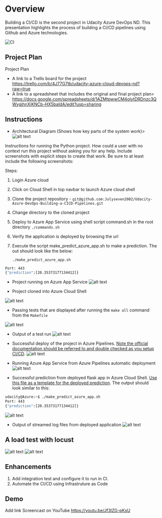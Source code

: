 # Overview
Building a CI/CD is the second project in Udacity Azure DevOps ND. This presentation highlights the process of building a CI/CD pipelines using Github and Azure technologies. 


![CI](https://github.com/Julyseven2002/Udacity-Azure-DevOps-Building-a-CICD-Pipelines/workflows/CI/badge.svg)

## Project Plan
Project Plan

* A link to a Trello board for the project
https://trello.com/b/4J77G7tb/udacity-azure-cloud-devops-nd?raw=true
* A link to a spreadsheet that includes the original and final project plan>
https://docs.google.com/spreadsheets/d/1AZMtpwwCM4olytDRDnzc3QWygjhnXiKNCb-HX5baIdA/edit?usp=sharing

## Instructions


* Architectural Diagram (Shows how key parts of the system work)>
![alt text](https://github.com/Julyseven2002/Udacity-Azure-DevOps-Building-a-CICD-Pipelines/blob/master/Building%20CICD%20in%20Azure%20Architectural%20Diagram(1).png?raw=true)


Instructions for running the Python project.  How could a user with no context run this project without asking you for any help.  Include screenshots with explicit steps to create that work. Be sure to at least include the following screenshots:

Steps:
1. Login Azure cloud
2. Click on Cloud Shell in top navbar to launch Azure cloud shell
3. Clone the project repository - `git@github.com:Julyseven2002/Udacity-Azure-DevOps-Building-a-CICD-Pipelines.git`
4. Change directory to the cloned project
5. Deploy to Azure App Service using shell script command.sh in the root directory
   `./commands.sh`
6. Verify the application is deployed by browsing the url 
7. Execute the script make_predict_azure_app.sh to make a prediction. The out should look like the below:

   `./make_predict_azure_app.sh`
   
```bash
Port: 443
{"prediction":[20.35373177134412]}
```


* Project running on Azure App Service
![alt text](https://github.com/Julyseven2002/Udacity-Azure-DevOps-Building-a-CICD-Pipelines/blob/master/Screen%20Shot%202020-09-07%20at%203.56.12%20PM.png?raw=true)

* Project cloned into Azure Cloud Shell

![alt text](https://github.com/Julyseven2002/Udacity-Azure-DevOps-Building-a-CICD-Pipelines/blob/master/Screen%20Shot%202020-09-04%20at%2010.11.05%20AM.png?raw=true)


* Passing tests that are displayed after running the `make all` command from the `Makefile`

![alt text](https://github.com/Julyseven2002/Udacity-Azure-DevOps-Building-a-CICD-Pipelines/blob/master/Screen%20Shot%202020-09-04%20at%2010.25.10%20AM.png?raw=true)



* Output of a test run
![alt text](https://github.com/Julyseven2002/Udacity-Azure-DevOps-Building-a-CICD-Pipelines/blob/master/Screen%20Shot%202020-09-04%20at%2010.42.00%20AM.png?raw=true)

* Successful deploy of the project in Azure Pipelines.  [Note the official documentation should be referred to and double checked as you setup CI/CD](https://docs.microsoft.com/en-us/azure/devops/pipelines/ecosystems/python-webapp?view=azure-devops).
![alt text](https://github.com/Julyseven2002/Udacity-Azure-DevOps-Building-a-CICD-Pipelines/blob/master/Screen%20Shot%202020-09-07%20at%203.51.50%20PM.png?raw=true)

* Running Azure App Service from Azure Pipelines automatic deployment
![alt text](https://github.com/Julyseven2002/Udacity-Azure-DevOps-Building-a-CICD-Pipelines/blob/master/Screen%20Shot%202020-09-07%20at%203.54.11%20PM.png?raw=true)

* Successful prediction from deployed flask app in Azure Cloud Shell.  [Use this file as a template for the deployed prediction](https://github.com/udacity/nd082-Azure-Cloud-DevOps-Starter-Code/blob/master/C2-AgileDevelopmentwithAzure/project/starter_files/flask-sklearn/make_predict_azure_app.sh).
The output should look similar to this:

```bash
udacity@Azure:~$ ./make_predict_azure_app.sh
Port: 443
{"prediction":[20.35373177134412]}
```
![alt text](https://github.com/Julyseven2002/Udacity-Azure-DevOps-Building-a-CICD-Pipelines/blob/master/Screen%20Shot%202020-09-07%20at%203.56.12%20PM.png?raw=true)


* Output of streamed log files from deployed application
![alt text](https://github.com/Julyseven2002/Udacity-Azure-DevOps-Building-a-CICD-Pipelines/blob/master/Screen%20Shot%202020-09-07%20at%204.03.20%20PM.png?raw=true)
> 


## A load test with locust
![alt text](https://github.com/Julyseven2002/Udacity-Azure-DevOps-Building-a-CICD-Pipelines/blob/master/locust1.png?raw=true)
![alt text](https://github.com/Julyseven2002/Udacity-Azure-DevOps-Building-a-CICD-Pipelines/blob/master/locust2.png?raw=true)

## Enhancements


1. Add integration test and configure it to run in CI. 
2. Automate the CI/CD using Infrastruture as Code

## Demo 

Add link Screencast on YouTube
https://youtu.be/Jf3IZG-pKsU

